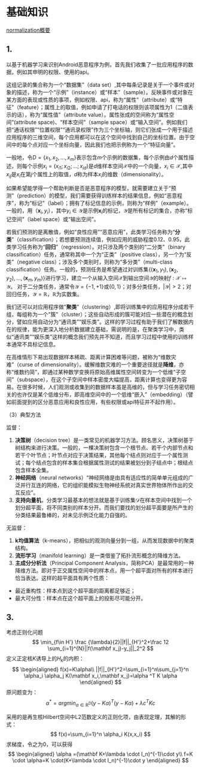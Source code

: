 # 基础知识

[normalization概要](http://yeephycho.github.io/2016/08/03/Normalizations-in-neural-networks/)

## 1. 


以基于机器学习来识别Android恶意程序为例，首先我们收集了一批应用程序的数据，例如其申明的权限、使用的api。

这组记录的集合称为一个“数据集”（data set）,其中每条记录是关于一个事件或对象的描述，称为一个“示例”（instance）或“样本”（sample）。反映事件或对象在某方面的表现或性质的事项，例如权限、api，称为“属性”（attribute）或“特征”（feature）；属性上的取值，例如申请了打电话的权限则该项属性为1（二值表示的话），称为“属性值”（attribute value）。属性张成的空间称为“属性空间”(attribute space)、“样本空间”（sample space）或“输入空间”。例如我们把“通话权限”“位置权限”“通讯录权限”作为三个坐标轴，则它们张成一个用于描述应用程序的三维空间，每个应用都可以在这个空间中找到自己的坐标位置。由于空间中的每个点对应一个坐标向量，因此我们也把示例称为一个“特征向量”。

一般地，令$D=\{x_1,x_2,\ldots,x_m\}$表示包含$m$个示例的数据集，每个示例由$d$个属性描述，则每个示例$x_i=(x_{i1};x_{i2};\ldots;x_{id})$是$d$维样本空间$\mathcal X$中的一个向量，$x_i\in \mathcal X$,其中$x_{ij}$是$x_i$在第$j$个属性上的取值，$d$称为样本$x_i$的维数（dimensionality）。

如果希望能学得一个帮助判断是否是恶意程序的模型，就需要建立关于“预测”（prediction）的模型，我们需要获得训练样本的结果信息，例如“恶意程序”，称为“标记”（label）；拥有了标记信息的示例，则称为“样例”（example）。一般的，用$（\mathbf x_i,y_i）$，其中$y_i\in \mathcal Y$是示例$\mathbf x_i$的标记，$\mathcal Y$是所有标记的集合，亦称“标记空间”（label space）或“输出空间”。

若我们预测的是离散值，例如“良性应用”“恶意应用”，此类学习任务称为“**分类**”（classification）；若想要预测连续值，例如应用的威胁程度0.12、0.95，此类学习任务称为“**回归**”（regression）。对只涉及两个类别的“二分类”（binary classification）任务，通常称其中一个为“正类”（positive class），另一个为“反类”（negative class）；涉及多个类别时，则称为“多分类”（multi-class classification）任务。一般的，预测任务是希望通过对训练集$\{(\mathbf x_1,y_1),(\mathbf x_2,y_2),\ldots,(\mathbf x_m,y_m)\}$进行学习，建立一个从输入空间$\mathcal X$到输出空间$\mathcal Y$的映射$f:\mathcal X \mapsto \mathcal Y$。 对于二分类任务，通常令$\mathcal Y=\{-1,+1\}$或$\{0,1\}$；对多分类任务，$|\mathcal Y|>2$；对回归任务，$\mathcal Y=\mathbb R$，$\mathbb R$为实数集。

我们还可以对应用程序做“**聚类**”（clustering）,即将训练集中的应用程序分成若干组，每组称为一个"簇"（cluster）；这些自动形成的簇可能对应一些潜在的概念划分，譬如应用自动分为“通讯类”“娱乐类”。这样的学习过程有助于我们了解数据内在的规律，能为更深入地分析数据建立基础，需说明的是，在聚类学习中，类似“通讯类”“娱乐类”这样的概念我们预先并不知道，而且学习过程中使用的训练样本通常不具标记信息。

在高维情形下易出现数据样本稀疏、距离计算困难等问题，被称为“维数灾难”（curse of dimensionality）。缓解维数灾难的一个重要途径就是**降维**，亦称“维数约简”，即通过某种数学变换将原始高维属性空间转变为一个低维“子空间”（subspace），在这个子空间中样本密度大幅提高，距离计算也变得更为容易。在很多时候，人们观测或收集到的数据样本虽是高维的，但与学习任务密切相关的也许仅是某个低维分布，即高维空间中的一个低维“嵌入”（embedding）（譬如前面提到的区分恶意应用和良性应用，有些权限或api特征并不起作用）。

（3）典型方法

监督：
1. **决策树**（decision tree）是一类常见的机器学习方法。顾名思义，决策树基于树结构来进行决策。一般的，一棵决策树包含一个根节点、若干个内部节点和若干个叶节点；叶节点对应于决策结果，其他每个结点则对应于一个属性测试；每个结点包含的样本集合根据属性测试的结果被划分到子结点中；根结点包含样本全集。
2. **神经网络**（neural networks）“神经网络是由具有适应性的简单单元组成的广泛并行互连的网络，它的组织能模拟生物神经系统对真实世界物体所作出的交互反应”。
3. **支持向量机**，分类学习最基本的想法就是基于训练集$\mathcal D$在样本空间中找到一个划分超平面，将不同类别的样本分开。而我们要找的划分超平面要是所产生的分类结果最鲁棒的，对未见示例泛化能力自强的。

无监督：

1. **k均值算法**（k-means），把相似的观测向量分到一组，从而发现数据中的聚类结构。
2. **流形学习**（manifold learning）是一类借鉴了拓扑流形概念的降维方法。
3. **主成分分析法**（Principal Component Analysis，简称PCA）是最常用的一种降维方法。即对于正交属性空间中的样本点，用一个超平面对所有的样本进行恰当表达。这样的超平面具有两个性质：

- 最近重构性：样本点到这个超平面的距离都足够近；
- 最大可分性：样本点在这个超平面上的投影尽可能分开。

## 3.

考虑正则化问题
$$
\min_{f\in H'} \frac {\lambda}{2}||f||_{H'}^2+\frac 12 \sum_{i=1}^{N}||f(\mathbf x_j)-y_j||_2^2
$$
定义正定核$K$诱导上的$H_k$的内积：
$$
\begin{aligned}
f(x)=K\alpha\\
||f||_{H'}^2=\sum_{i=1}^n\sum_{j=1}^n \alpha_i \alpha_j K(\mathbf x_i,\mathbf x_j)=\alpha ^T K \alpha 
\end{aligned}
$$
原问题变为：
$$
\alpha^*=argmin_{\alpha \in \mathbb R^D}(y-K\alpha)^T(y-K\alpha)+\lambda c^TKc
$$


采用的是再生核Hilbert空间中L2范数定义的正则化项，由表现定理，其解的形式：
$$
f(x)=\sum_{i=1}^n \alpha_i K(x,x_i)
$$
求梯度，令之为$0$，可以获得
$$
\begin{aligned}
\alpha =(\mathbf K+\lambda \cdot I_n)^{-1}\cdot y\\
f=K \cdot \alpha=K \cdot(K+\lambda \cdot I_n)^{-1}\cdot y
\end{aligned}
$$
